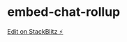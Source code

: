 # embed-chat-rollup

[Edit on StackBlitz ⚡️](https://stackblitz.com/edit/stackblitz-starters-yurur1)